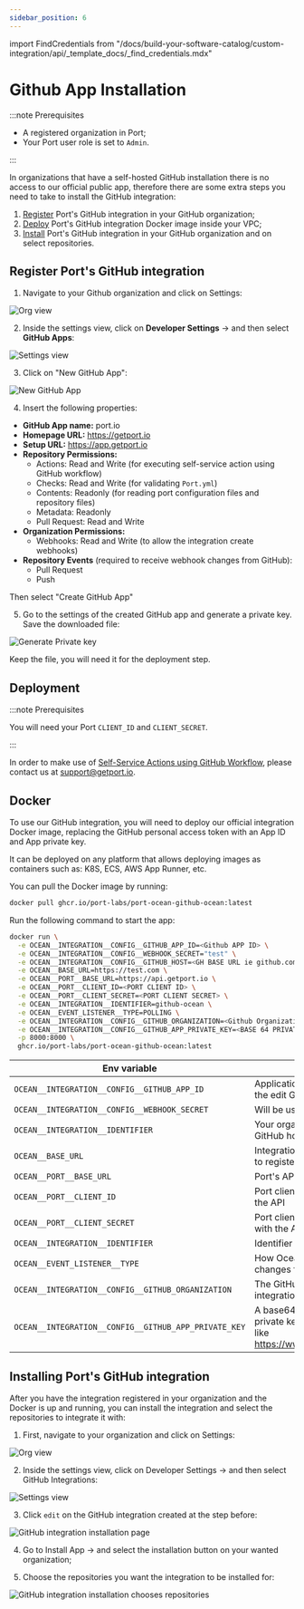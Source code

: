 ```yaml
---
sidebar_position: 6
---
```


import FindCredentials from "/docs/build-your-software-catalog/custom-integration/api/\_template_docs/\_find_credentials.mdx"

# Github App Installation

:::note Prerequisites

- A registered organization in Port;
- Your Port user role is set to `Admin`.

:::

In organizations that have a self-hosted GitHub installation there is no access to our official public app, therefore there are some extra steps you need to take to install the GitHub integration:

1. [Register](#register-ports-github-integration) Port's GitHub integration in your GitHub organization;
2. [Deploy](#deployment) Port's GitHub integration Docker image inside your VPC;
3. [Install](#installing-ports-github-integration) Port's GitHub integration in your GitHub organization and on select repositories.

## Register Port's GitHub integration

1. Navigate to your Github organization and click on Settings:

![Org view](../../../../../static/img/integrations/github-app/SelfHostedOrganizaionView.png)

2. Inside the settings view, click on **Developer Settings** -> and then select **GitHub Apps**:

![Settings view](../../../../../static/img/integrations/github-app/SelfHostedOrganizationSettings.png)

3. Click on "New GitHub App":

![New GitHub App](../../../../../static/img/integrations/github-app/SelfHostedNewGitHubApp.png)

4. Insert the following properties:

- **GitHub App name:** port.io
- **Homepage URL:** https://getport.io
- **Setup URL:** https://app.getport.io
- **Repository Permissions:**
  - Actions: Read and Write (for executing self-service action using GitHub workflow)
  - Checks: Read and Write (for validating `Port.yml`)
  - Contents: Readonly (for reading port configuration files and repository files)
  - Metadata: Readonly
  - Pull Request: Read and Write
- **Organization Permissions:**
  - Webhooks: Read and Write (to allow the integration create webhooks)
- **Repository Events** (required to receive webhook changes from GitHub):
  - Pull Request
  - Push

Then select "Create GitHub App"

5. Go to the settings of the created GitHub app and generate a private key. Save the downloaded file:

![Generate Private key](../../../../../static/img/integrations/github-app/SelfHosetdGeneratePrivayKey.png)

Keep the file, you will need it for the deployment step.

## Deployment

:::note Prerequisites

You will need your Port `CLIENT_ID` and `CLIENT_SECRET`.

<FindCredentials/>

:::

In order to make use of [Self-Service Actions using GitHub Workflow](../../../../actions-and-automations/setup-backend/github-workflow/github-workflow.md), please contact us at support@getport.io.

## Docker

To use our GitHub integration, you will need to deploy our official integration Docker image, replacing the GitHub personal access token with an App ID and App private key.

It can be deployed on any platform that allows deploying images as containers such as: K8S, ECS, AWS App Runner, etc.

You can pull the Docker image by running:

```bash showLineNumbers
docker pull ghcr.io/port-labs/port-ocean-github-ocean:latest
```

Run the following command to start the app:

```bash showLineNumbers
docker run \
  -e OCEAN__INTEGRATION__CONFIG__GITHUB_APP_ID=<Github APP ID> \
  -e OCEAN__INTEGRATION__CONFIG__WEBHOOK_SECRET="test" \
  -e OCEAN__INTEGRATION__CONFIG__GITHUB_HOST=<GH BASE URL ie github.compay.com> \
  -e OCEAN__BASE_URL=https://test.com \
  -e OCEAN__PORT__BASE_URL=https://api.getport.io \
  -e OCEAN__PORT__CLIENT_ID=<PORT CLIENT ID> \
  -e OCEAN__PORT__CLIENT_SECRET=<PORT CLIENT SECRET> \
  -e OCEAN__INTEGRATION__IDENTIFIER=github-ocean \
  -e OCEAN__EVENT_LISTENER__TYPE=POLLING \
  -e OCEAN__INTEGRATION__CONFIG__GITHUB_ORGANIZATION=<Github Organization> \
  -e OCEAN__INTEGRATION__CONFIG__GITHUB_APP_PRIVATE_KEY=<BASE 64 PRIVATEKEY> \
  -p 8000:8000 \
  ghcr.io/port-labs/port-ocean-github-ocean:latest
```

| Env variable                                         | Description                                                                                    |
| ---------------------------------------------------- | ---------------------------------------------------------------------------------------------- |
| `OCEAN__INTEGRATION__CONFIG__GITHUB_APP_ID`          | Application ID. You can find it in the edit GitHub app page.                                   |
| `OCEAN__INTEGRATION__CONFIG__WEBHOOK_SECRET`         | Will be used to create webhook                                                                 |
| `OCEAN__INTEGRATION__IDENTIFIER`                     | Your organization's self-hosted GitHub hostname                                                |
| `OCEAN__BASE_URL`                                    | Integration base url, will be used to register webhook.                                        |
| `OCEAN__PORT__BASE_URL`                              | Port's API Base URL                                                                            |
| `OCEAN__PORT__CLIENT_ID`                             | Port client id for interacting with the API                                                    |
| `OCEAN__PORT__CLIENT_SECRET`                         | Port client secret for interacting with the API                                                |
| `OCEAN__INTEGRATION__IDENTIFIER`                     | Identifier for the integration                                                                 |
| `OCEAN__EVENT_LISTENER__TYPE`                        | How Ocean will retrieve config changes from Port.                                              |
| `OCEAN__INTEGRATION__CONFIG__GITHUB_ORGANIZATION`    | The GitHub organization the integration was installed in.                                      |
| `OCEAN__INTEGRATION__CONFIG__GITHUB_APP_PRIVATE_KEY` | A base64 encoded Github app private key. You can use a tool like https://www.base64encode.org/ |


## Installing Port's GitHub integration

After you have the integration registered in your organization and the Docker is up and running, you can install the integration and select the repositories to integrate it with:

1. First, navigate to your organization and click on Settings:

![Org view](../../../../../static/img/integrations/github-app/SelfHostedOrganizaionView.png)

2. Inside the settings view, click on Developer Settings -> and then select GitHub Integrations:

![Settings view](../../../../../static/img/integrations/github-app/SelfHostedOrganizationSettings.png)

3. Click `edit` on the GitHub integration created at the step before:

![GitHub integration installation page](../../../../../static/img/integrations/github-app/SelfHostedEditGitHubApp.png)

4. Go to Install App -> and select the installation button on your wanted organization;

5. Choose the repositories you want the integration to be installed for:

![GitHub integration installation chooses repositories](../../../../../static/img/integrations/github-app/SelfHostedInstallationRepoSelection.png)
